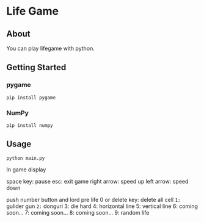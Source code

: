 # Life Game

## About
You can play lifegame with python.

## Getting Started
### pygame
```
pip install pygame
```
### NumPy
```
pip install numpy
```

## Usage
```
python main.py
```
In game display

space key: pause
esc: exit game
right arrow:  speed up
left arrow: speed down

push number button and lord pre life
0 or delete key: delete all cell
```1:``` gulider gun
```2:``` donguri
3: die hard
4: horizontal line
5: vertical line
6: coming soon...
7: coming soon...
8: coming soon...
9: random life
<!-- ## Test -->
